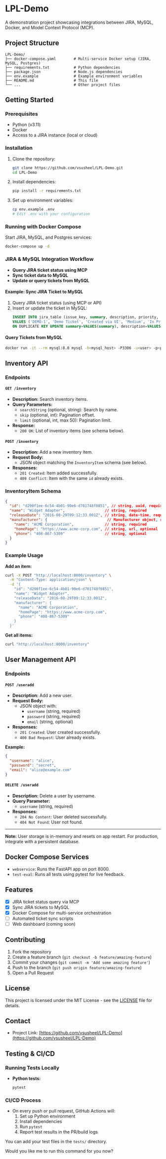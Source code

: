 # LPL-Demo

A demonstration project showcasing integrations between JIRA, MySQL, Docker, and Model Context Protocol (MCP).

## Project Structure

```
LPL-Demo/
├── docker-compose.yaml        # Multi-service Docker setup (JIRA, MySQL, Postgres)
├── requirements.txt           # Python dependencies
├── package.json               # Node.js dependencies
├── env.example                # Example environment variables
├── README.md                  # This file
└── ...                        # Other project files
```

## Getting Started

### Prerequisites

- Python (v3.11)
- Docker
- Access to a JIRA instance (local or cloud)

### Installation

1. Clone the repository:
   ```bash
   git clone https://github.com/vsusheel/LPL-Demo.git
   cd LPL-Demo
   ```

2. Install dependencies:
   ```bash
   pip install -r requirements.txt
   ```

3. Set up environment variables:
   ```bash
   cp env.example .env
   # Edit .env with your configuration
   ```

### Running with Docker Compose

Start JIRA, MySQL, and Postgres services:
```bash
docker-compose up -d
```

### JIRA & MySQL Integration Workflow

- **Query JIRA ticket status using MCP**
- **Sync ticket data to MySQL**
- **Update or query tickets from MySQL**

#### Example: Sync JIRA Ticket to MySQL

1. Query JIRA ticket status (using MCP or API)
2. Insert or update the ticket in MySQL:
   ```sql
   INSERT INTO jira_table (issue_key, summary, description, priority, status, assignee, reporter, created, updated)
   VALUES ('DEMO-1', 'Demo Ticket', 'Created via UI', 'Medium', 'In Progress', 'Unassigned', 'user@email.com', '2025-07-13 23:01:05', '2025-07-13 23:04:31')
   ON DUPLICATE KEY UPDATE summary=VALUES(summary), description=VALUES(description), priority=VALUES(priority), status=VALUES(status), assignee=VALUES(assignee), reporter=VALUES(reporter), created=VALUES(created), updated=VALUES(updated);
   ```

#### Query Tickets from MySQL
```bash
docker run -it --rm mysql:8.0 mysql -h<mysql_host> -P3306 -u<user> -p<password> mydb -e "SELECT * FROM jira_table;"
```

## Inventory API

### Endpoints

#### `GET /inventory`
- **Description:** Search inventory items.
- **Query Parameters:**
  - `searchString` (optional, string): Search by name.
  - `skip` (optional, int): Pagination offset.
  - `limit` (optional, int, max 50): Pagination limit.
- **Response:**
  - `200 OK`: List of inventory items (see schema below).

#### `POST /inventory`
- **Description:** Add a new inventory item.
- **Request Body:**
  - JSON object matching the `InventoryItem` schema (see below).
- **Responses:**
  - `201 Created`: Item added successfully.
  - `409 Conflict`: Item with the same `id` already exists.

### InventoryItem Schema
```json
{
  "id": "d290f1ee-6c54-4b01-90e6-d701748f0851", // string, uuid, required
  "name": "Widget Adapter",                  // string, required
  "releaseDate": "2016-08-29T09:12:33.001Z", // string, date-time, required
  "manufacturer": {                           // Manufacturer object, required
    "name": "ACME Corporation",              // string, required
    "homePage": "https://www.acme-corp.com", // string, url, optional
    "phone": "408-867-5309"                  // string, optional
  }
}
```

### Example Usage

**Add an item:**
```bash
curl -X POST "http://localhost:8000/inventory" \
  -H "Content-Type: application/json" \
  -d '{
    "id": "d290f1ee-6c54-4b01-90e6-d701748f0851",
    "name": "Widget Adapter",
    "releaseDate": "2016-08-29T09:12:33.001Z",
    "manufacturer": {
      "name": "ACME Corporation",
      "homePage": "https://www.acme-corp.com",
      "phone": "408-867-5309"
    }
  }'
```

**Get all items:**
```bash
curl "http://localhost:8000/inventory"
```

## User Management API

### Endpoints

#### `POST /useradd`
- **Description:** Add a new user.
- **Request Body:**
  - JSON object with:
    - `username` (string, required)
    - `password` (string, required)
    - `email` (string, optional)
- **Responses:**
  - `201 Created`: User created successfully.
  - `400 Bad Request`: User already exists.

**Example:**
```json
{
  "username": "alice",
  "password": "secret",
  "email": "alice@example.com"
}
```

#### `DELETE /useradd`
- **Description:** Delete a user by username.
- **Query Parameter:**
  - `username` (string, required)
- **Responses:**
  - `204 No Content`: User deleted successfully.
  - `404 Not Found`: User not found.

---

**Note:** User storage is in-memory and resets on app restart. For production, integrate with a persistent database.

## Docker Compose Services

- `webservice`: Runs the FastAPI app on port 8000.
- `test-eval`: Runs all tests using pytest for live feedback.

## Features

- [x] JIRA ticket status query via MCP
- [x] Sync JIRA tickets to MySQL
- [x] Docker Compose for multi-service orchestration
- [ ] Automated ticket sync scripts
- [ ] Web dashboard (coming soon)

## Contributing

1. Fork the repository
2. Create a feature branch (`git checkout -b feature/amazing-feature`)
3. Commit your changes (`git commit -m 'Add some amazing feature'`)
4. Push to the branch (`git push origin feature/amazing-feature`)
5. Open a Pull Request

## License

This project is licensed under the MIT License - see the [LICENSE](LICENSE) file for details.

## Contact

- Project Link: [https://github.com/vsusheel/LPL-Demo](https://github.com/vsusheel/LPL-Demo) 

## Testing & CI/CD

### Running Tests Locally

- **Python tests:**
  ```bash
  pytest
  ```

### CI/CD Process

- On every push or pull request, GitHub Actions will:
  1. Set up Python environment
  2. Install dependencies
  3. Run `pytest`
  4. Report test results in the PR/build logs

You can add your test files in the `tests/` directory. 

Would you like me to run this command for you now?